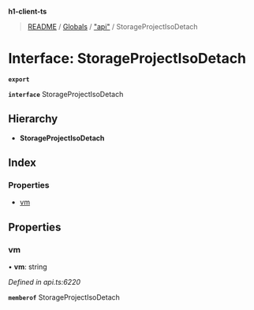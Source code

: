 **h1-client-ts**

> [README](../README.md) / [Globals](../globals.md) / ["api"](../modules/_api_.md) / StorageProjectIsoDetach

# Interface: StorageProjectIsoDetach

**`export`** 

**`interface`** StorageProjectIsoDetach

## Hierarchy

* **StorageProjectIsoDetach**

## Index

### Properties

* [vm](_api_.storageprojectisodetach.md#vm)

## Properties

### vm

•  **vm**: string

*Defined in api.ts:6220*

**`memberof`** StorageProjectIsoDetach

